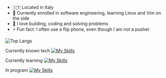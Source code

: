 - 🇮🇹 Located in Italy
- 🌱 Currently enrolled in software engineering, learning Linux and Vim on the side
- 💙 I love building, coding and solving problems
- ⚡ Fun fact: I often use a flip phone, even though I am not a pusher


![Top Langs](https://github-readme-stats.vercel.app/api/top-langs/?username=Zi0LEO&layout=compact&theme=gruvbox)

Currently known tech
[![My Skills](https://skillicons.dev/icons?i=linux,neovim,nix,obsidian,js,react,html,css,java,python,git,github)](https://skillicons.dev)

Currently learning
[![My Skills](https://skillicons.dev/icons?i=androidstudio,kotlin,c,mysql,latex)](https://skillicons.dev)

In program
[![My Skills](https://skillicons.dev/icons?i=docker,nodejs,aws,spring,raspberrypi)](https://skillicons.dev)
<!---
Zi0LEO/Zi0LEO is a ✨ special ✨ repository because its `README.md` (this file) appears on your GitHub profile.
You can click the Preview link to take a look at your changes.
--->
